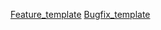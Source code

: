 [Feature_template](?expand=1&template=feature_template.md)
[Bugfix_template](?expand=1&template=bugfix_template.md)